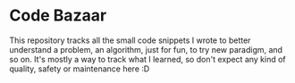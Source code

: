 Code Bazaar
===========

This repository tracks all the small code snippets I wrote to better understand a problem, an algorithm, just for fun, to try new paradigm, and so on. It's mostly a way to track what I learned, so don't expect any kind of quality, safety or maintenance here :D

